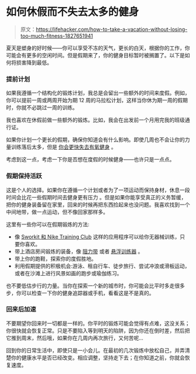 # 如何休假而不失去太多的健身

> 原文：<https://lifehacker.com/how-to-take-a-vacation-without-losing-too-much-fitness-1827651941>

夏天是塑身的好时候——你可以享受不冻的天气，更长的白天，根据你的工作，你可能会有更多的空闲时间。但是假期来了，你的健身目标暂时被搁置了。以下是如何将损害降到最低。



### 提前计划

如果我遵循一个结构化的锻炼计划，我总是会留出一些额外的时间来度假。例如，你可以提前一周或两周开始为期 12 周的马拉松计划，这样当你休为期一周的假期时，你就不必跳过一周的训练。

我也喜欢在休假前做一些额外的锻炼。比如，我会在出发前一个月用完我的班级通行证。

如果你计划一个更长的假期，确保你知道会有什么影响。即使几周也不会让你的力量训练落后太多，但是 [你会更快失去有氧健身](https://lifehacker.com/it-takes-four-weeks-to-get-out-of-shape-for-weights-1692195457) 。

考虑到这一点，考虑一下你是否想在度假的时候健身——也许只是一点点。

### 假期保持活跃

这是个人的选择。如果你在遵循一个计划或者为了一项运动而保持身材，休息一段时间会比花一些假期时间去健身更有压力 。但是如果你能享受真正的义务暂缓，把你的健身装备留在家里，回来的时候再把东西捡起来也没问题。我喜欢找到一个中间地带，做一点运动，但不像回家那样多。

这里有一些你可以在假期锻炼的方法:

*   像 [Sworkit 和 Nike Training Club](https://lifehacker.com/workout-showdown-sworkit-vs-nike-training-club-1793407194) 这样的应用程序可以给你无器械训练，只要你喜欢。
*   带上酒店房间锻炼的装备，像 [阻力带](https://vitals.lifehacker.com/use-resistance-bands-for-travel-friendly-workouts-1758183618) 或者 [悬浮训练器](https://vitals.lifehacker.com/everywhere-you-can-use-suspension-trainers-to-get-a-gre-1788510494) 。
*   带上你的跑鞋，探索你的度假胜地。
*   利用假期提供的积极机会:游泳、租自行车、徒步旅行、尝试冲浪或滑板运动，或者在沙滩上进行风景如画的跑步或瑜伽练习。

也不要低估步行的力量。当你在探索一个新的城市时，你可能会比平时多走很多步，你可以检查一下你的健身追踪器或手机，看看这是不是真的。

### 回来后加速

不要期望你回来时一切都是一样的。你平时的锻炼可能会觉得有点难，这没关系；你很快就会恢复正常。只是不要陷入等到明天的陷阱，因为你还在倒时差，然后把它推到周末，然后哦，如果你在几周内再次旅行，又何苦呢…

回到你的日常生活中，即使只是一小会儿。在最初的几次锻炼中放松自己，并弄清楚你的健康水平是否已经改变。相应调整，坚持走下去；在你知道之前，你就会恢复速度。